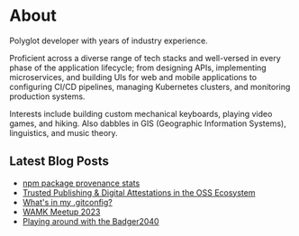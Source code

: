 # About

Polyglot developer with years of industry experience.

Proficient across a diverse range of tech stacks and well-versed in every phase
of the application lifecycle; from designing APIs, implementing microservices,
and building UIs for web and mobile applications to configuring CI/CD pipelines,
managing Kubernetes clusters, and monitoring production systems.

Interests include building custom mechanical keyboards, playing video games,
and hiking. Also dabbles in GIS (Geographic Information Systems), linguistics,
and music theory.

## Latest Blog Posts

<!-- BLOG-POST-LIST:START -->
- [npm package provenance stats](https://jduabe.dev/posts/2025/npm-package-provenance-stats/)
- [Trusted Publishing &amp; Digital Attestations in the OSS Ecosystem](https://jduabe.dev/posts/2025/trusted-publishing-attestations/)
- [What&#39;s in my .gitconfig?](https://jduabe.dev/posts/2025/git-config/)
- [WAMK Meetup 2023](https://jduabe.dev/posts/2023/wamk-2023-meetup/)
- [Playing around with the Badger2040](https://jduabe.dev/posts/2023/programmable-badge/)
<!-- BLOG-POST-LIST:END -->
